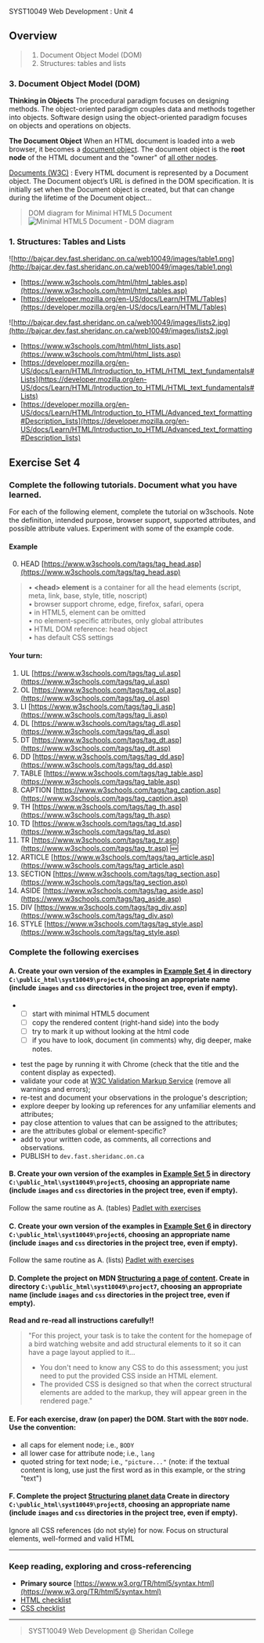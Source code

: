 SYST10049 Web Development
: Unit 4

## Overview
> 1. Document Object Model (DOM)
> 2. Structures: tables and lists


### 3. Document Object Model (DOM)
**Thinking in Objects** The procedural paradigm focuses on designing methods. The object-oriented paradigm couples data and methods together into objects. Software design using the object-oriented paradigm focuses on objects and operations on objects.

**The Document Object** When an HTML document is loaded into a web browser, it becomes a  [document object](http://www.w3schools.com/jsref/dom_obj_document.asp). The document object is the **root node** of the HTML document and the "owner" of  [all other nodes](http://www.w3schools.com/jsref/dom_obj_document.asp).

[Documents (W3C)](https://www.w3.org/TR/html52/dom.html#documents)
: Every HTML document is represented by a Document object. The Document object’s URL is defined in the DOM specification. It is initially set when the Document object is created, but that can change during the lifetime of the Document object...


 >DOM diagram for Minimal HTML5 Document
![Minimal HTML5 Document - DOM diagram](http://bajcar.dev.fast.sheridanc.on.ca/project_assets/images10199/minHtml.svg)



### 1. Structures: Tables and Lists
![http://bajcar.dev.fast.sheridanc.on.ca/web10049/images/table1.png](http://bajcar.dev.fast.sheridanc.on.ca/web10049/images/table1.png)

* [https://www.w3schools.com/html/html_tables.asp](https://www.w3schools.com/html/html_tables.asp)
* [https://developer.mozilla.org/en-US/docs/Learn/HTML/Tables](https://developer.mozilla.org/en-US/docs/Learn/HTML/Tables)

![http://bajcar.dev.fast.sheridanc.on.ca/web10049/images/lists2.jpg](http://bajcar.dev.fast.sheridanc.on.ca/web10049/images/lists2.jpg)
* [https://www.w3schools.com/html/html_lists.asp](https://www.w3schools.com/html/html_lists.asp)
* [https://developer.mozilla.org/en-US/docs/Learn/HTML/Introduction_to_HTML/HTML_text_fundamentals#Lists](https://developer.mozilla.org/en-US/docs/Learn/HTML/Introduction_to_HTML/HTML_text_fundamentals#Lists)
* [https://developer.mozilla.org/en-US/docs/Learn/HTML/Introduction_to_HTML/Advanced_text_formatting#Description_lists](https://developer.mozilla.org/en-US/docs/Learn/HTML/Introduction_to_HTML/Advanced_text_formatting#Description_lists)

## Exercise Set 4

### Complete the following tutorials. Document what you have learned.
For each of the following element, complete the tutorial on w3schools.  Note the definition, intended purpose, browser support, supported attributes, and possible attribute values. Experiment with some of the example code.
#### Example
0. HEAD [https://www.w3schools.com/tags/tag_head.asp](https://www.w3schools.com/tags/tag_head.asp)
> &bull; **&lt;head> element** is a container for all the head elements (script, meta, link, base, style, title, noscript)<br> &bull; browser support chrome, edge, firefox, safari, opera<br> &bull; in HTML5, element can be omitted<br> &bull; no element-specific attributes, only global attributes<br> &bull; HTML DOM reference: head object<br> &bull; has default CSS settings

#### Your turn:
1. UL [https://www.w3schools.com/tags/tag_ul.asp](https://www.w3schools.com/tags/tag_ul.asp)
2. OL [https://www.w3schools.com/tags/tag_ol.asp](https://www.w3schools.com/tags/tag_ol.asp)
3. LI [https://www.w3schools.com/tags/tag_li.asp](https://www.w3schools.com/tags/tag_li.asp)
4. DL [https://www.w3schools.com/tags/tag_dl.asp](https://www.w3schools.com/tags/tag_dl.asp)
5. DT [https://www.w3schools.com/tags/tag_dt.asp](https://www.w3schools.com/tags/tag_dt.asp)
6. DD [https://www.w3schools.com/tags/tag_dd.asp](https://www.w3schools.com/tags/tag_dd.asp)
7. TABLE [https://www.w3schools.com/tags/tag_table.asp](https://www.w3schools.com/tags/tag_table.asp)
8. CAPTION [https://www.w3schools.com/tags/tag_caption.asp](https://www.w3schools.com/tags/tag_caption.asp)
9. TH [https://www.w3schools.com/tags/tag_th.asp](https://www.w3schools.com/tags/tag_th.asp)
10. TD [https://www.w3schools.com/tags/tag_td.asp](https://www.w3schools.com/tags/tag_td.asp)
11. TR [https://www.w3schools.com/tags/tag_tr.asp](https://www.w3schools.com/tags/tag_tr.asp) :new:
12. ARTICLE [https://www.w3schools.com/tags/tag_article.asp](https://www.w3schools.com/tags/tag_article.asp)
13. SECTION [https://www.w3schools.com/tags/tag_section.asp](https://www.w3schools.com/tags/tag_section.asp)
14. ASIDE [https://www.w3schools.com/tags/tag_aside.asp](https://www.w3schools.com/tags/tag_aside.asp)
15. DIV [https://www.w3schools.com/tags/tag_div.asp](https://www.w3schools.com/tags/tag_div.asp)
16. STYLE [https://www.w3schools.com/tags/tag_style.asp](https://www.w3schools.com/tags/tag_style.asp)


### Complete the following exercises

#### A. Create your own version of the examples in  [Example Set 4](http://bajcar.dev.fast.sheridanc.on.ca/web10049/gridCards_examples_04.html) in directory `C:\public_html\syst10049\project4`, choosing an appropriate name (include `images` and `css` directories in the project tree, even if empty).
-
	 - [ ] start with minimal HTML5 document
	 - [ ] copy the rendered content (right-hand side) into the body
	 - [ ] try to mark it up without looking at the html code
	 - [ ] if you have to look, document (in comments) why, dig deeper, make notes.
* test the page by running it with Chrome (check that the title and the content display as expected).
* validate your code at [W3C Validation Markup Service](https://validator.w3.org) (remove all warnings and errors);
* re-test and document your observations in the prologue's description;
* explore deeper by looking up references for any unfamiliar elements and attributes; 
* pay close attention to values that can be assigned to the attributes; 
* are the attributes global or element-specific?
* add to your written code, as comments, all corrections and observations.
* PUBLISH to `dev.fast.sheridanc.on.ca`


#### B. Create your own version of the examples in  [Example Set 5](http://bajcar.dev.fast.sheridanc.on.ca/web10049/gridCards_examples_05.html) in directory `C:\public_html\syst10049\project5`, choosing an appropriate name (include `images` and `css` directories in the project tree, even if empty). 
Follow the same routine as A. (tables)
[Padlet with exercises](https://padlet.com/ellen_bajcar/bbpo9guhtfxs)

#### C. Create your own version of the examples in  [Example Set 6](http://bajcar.dev.fast.sheridanc.on.ca/web10049/gridCards_examples_06.html) in directory `C:\public_html\syst10049\project6`, choosing an appropriate name (include `images` and `css` directories in the project tree, even if empty).
Follow the same routine as A. (lists)
[Padlet with exercises](https://padlet.com/ellen_bajcar/ofcrakue7fyy)

#### D. Complete the project on MDN [Structuring a page of content](https://developer.mozilla.org/en-US/docs/Learn/HTML/Introduction_to_HTML/Structuring_a_page_of_content). Create in directory `C:\public_html\syst10049\project7`, choosing an appropriate name (include `images` and `css` directories in the project tree, even if empty).
**Read and re-read all instructions carefully!!**
> "For this project, your task is to take the content for the homepage of a bird watching website and add structural elements to it so it can have a page layout applied to it...
> -   You don't need to know any CSS to do this assessment; you just need to put the provided CSS inside an HTML element.
> -   The provided CSS is designed so that when the correct structural elements are added to the markup, they will appear green in the rendered page."

#### E. For each exercise, draw (on paper) the DOM. Start with the `BODY` node. Use the convention:
* all caps for element node; i.e., `BODY`
* all lower case for attribute node; i.e., `lang`
* quoted string for text node; i.e., `"picture..."` (note: if the textual content is long, use just the first word as in this example, or the string "text")

#### F. Complete the project [Structuring planet data](https://developer.mozilla.org/en-US/docs/Learn/HTML/Tables/Structuring_planet_data) Create in directory `C:\public_html\syst10049\project8`, choosing an appropriate name (include `images` and `css` directories in the project tree, even if empty).
Ignore all CSS references (do not style) for now.  Focus on structural elements, well-formed and valid HTML

---

### Keep reading, exploring and cross-referencing
* **Primary source** [https://www.w3.org/TR/html5/syntax.html](https://www.w3.org/TR/html5/syntax.html)
* [HTML checklist](http://bajcar.dev.fast.sheridanc.on.ca/web10049/checklists/htmlSheet.html)
* [CSS checklist](http://bajcar.dev.fast.sheridanc.on.ca/web10049/checklists/cssSheet.html)

---
> SYST10049 Web Development @ Sheridan College
